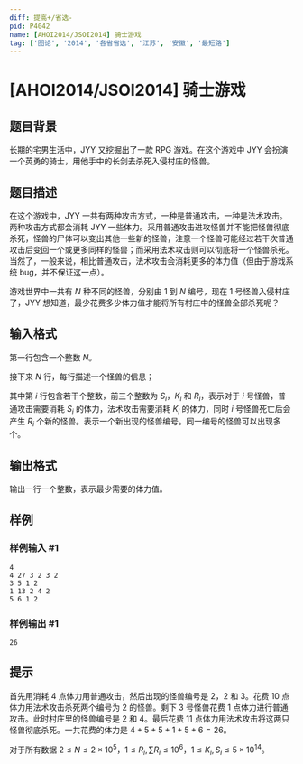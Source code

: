 ```yaml
---
diff: 提高+/省选-
pid: P4042
name: [AHOI2014/JSOI2014] 骑士游戏
tag: ['图论', '2014', '各省省选', '江苏', '安徽', '最短路']
---
```

# [AHOI2014/JSOI2014] 骑士游戏
## 题目背景

长期的宅男生活中，JYY 又挖掘出了一款 RPG 游戏。在这个游戏中 JYY 会扮演一个英勇的骑士，用他手中的长剑去杀死入侵村庄的怪兽。
## 题目描述

在这个游戏中，JYY 一共有两种攻击方式，一种是普通攻击，一种是法术攻击。两种攻击方式都会消耗 JYY 一些体力。采用普通攻击进攻怪兽并不能把怪兽彻底杀死，怪兽的尸体可以变出其他一些新的怪兽，注意一个怪兽可能经过若干次普通攻击后变回一个或更多同样的怪兽；而采用法术攻击则可以彻底将一个怪兽杀死。当然了，一般来说，相比普通攻击，法术攻击会消耗更多的体力值（但由于游戏系统 bug，并不保证这一点）。

游戏世界中一共有 $N$ 种不同的怪兽，分别由 $1$ 到 $N$ 编号，现在 $1$ 号怪兽入侵村庄了，JYY 想知道，最少花费多少体力值才能将所有村庄中的怪兽全部杀死呢？
## 输入格式

第一行包含一个整数 $N$。

接下来 $N$ 行，每行描述一个怪兽的信息；

其中第 $i$ 行包含若干个整数，前三个整数为 $S_i$，$K_i$ 和 $R_i$，表示对于 $i$ 号怪兽，普通攻击需要消耗 $S_i$ 的体力，法术攻击需要消耗 $K_i$ 的体力，同时 $i$ 号怪兽死亡后会产生 $R_i$ 个新的怪兽。表示一个新出现的怪兽编号。同一编号的怪兽可以出现多个。
## 输出格式

输出一行一个整数，表示最少需要的体力值。

## 样例

### 样例输入 #1
```
4
4 27 3 2 3 2
3 5 1 2
1 13 2 4 2
5 6 1 2
```
### 样例输出 #1
```
26
```
## 提示

首先用消耗 $4$ 点体力用普通攻击，然后出现的怪兽编号是 $2$，$2$ 和 $3$。花费 $10$ 点体力用法术攻击杀死两个编号为 $2$ 的怪兽。剩下 $3$ 号怪兽花费 $1$ 点体力进行普通攻击。此时村庄里的怪兽编号是 $2$ 和 $4$。最后花费 $11$ 点体力用法术攻击将这两只怪兽彻底杀死。一共花费的体力是 $4+5+5+1+5+6=26$。

对于所有数据 $2 \le N \le 2 \times 10^5$，$1 \le R_i,\sum R_i \le 10^6$，$1 \le K_i,S_i \le 5 \times 10^{14}$。

